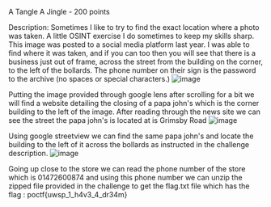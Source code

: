 A Tangle A Jingle - 200 points

Description: Sometimes I like to try to find the exact location where a photo was taken. A little OSINT exercise I do sometimes to keep my skills sharp. This image was posted to a social media platform last year. I was able to find where it was taken, and if you can too then you will see that there is a business just out of frame, across the street from the building on the corner, to the left of the bollards. The phone number on their sign is the password to the archive (no spaces or special characters.)
![image](https://github.com/user-attachments/assets/0be6baa8-bea0-42d9-a72a-370f05f795cf)

Putting the image provided through google lens after scrolling for a bit we will find a website detailing the closing of a papa john's which is the corner building to the left of the image. After reading through the news site we can see the street the papa john's is located at is Grimsby Road
![image](https://github.com/user-attachments/assets/f514dd7d-e77e-4705-ae5d-2317631a453a)

Using google streetview we can find the same papa john's and locate the building to the left of it across the bollards as instructed in the challenge description. 
![image](https://github.com/user-attachments/assets/f4b89a3c-a81d-44f7-9d7b-dda06f173c05)

Going up close to the store we can read the phone number of the store which is 01472600874 and using this phone number we can unzip the zipped file provided in the challenge to get the flag.txt file which has the flag : poctf{uwsp_1_h4v3_4_dr34m}
